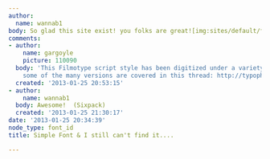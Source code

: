 ```yaml
---
author:
  name: wannab1
body: So glad this site exist! you folks are great![img:sites/default/files/old-images/doublegg2_4640.JPG]
comments:
- author:
    name: gargoyle
    picture: 110090
  body: 'This Filmotype script style has been digitized under a variety of names,
    some of the many versions are covered in this thread: http://typophile.com/node/41545'
  created: '2013-01-25 20:53:15'
- author:
    name: wannab1
  body: Awesome!  (Sixpack)
  created: '2013-01-25 21:30:17'
date: '2013-01-25 20:34:39'
node_type: font_id
title: Simple Font & I still can't find it....

---
```

